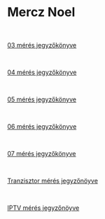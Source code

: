 # Mercz Noel

<br />

[03 mérés jegyzőkönyve](https://noel-mercz.github.io/Meresijegyzokonyvek/03_meres)

<br />

[04 mérés jegyzőkönyve](https://noel-mercz.github.io/Meresijegyzokonyvek/04_meres)

<br />

[05 mérés jegyzőkönyve](https://noel-mercz.github.io/Meresijegyzokonyvek/05_meres)

<br />

[06 mérés jegyzőkönyve](https://noel-mercz.github.io/Meresijegyzokonyvek/06_meres)

<br />

[07 mérés jegyzőkönyve](https://noel-mercz.github.io/Meresijegyzokonyvek/07_Meres)

<br />

[Tranzisztor mérés jegyzőnöyve](https://noel-mercz.github.io/Meresijegyzokonyvek/tranzisztor_meres)

<br />

[IPTV mérés jegyzőnöyve](https://noel-mercz.github.io/Meresijegyzokonyvek/IPTV)

